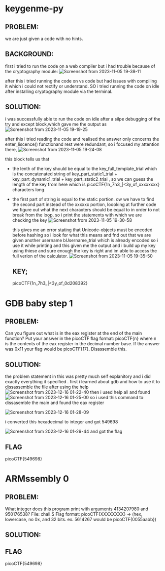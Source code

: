 
# keygenme-py
## PROBLEM:
we are just given a code with no hints.


## BACKGROUND:
first i tried to run the code on a web compiler but i had trouble because of the cryptography module:
![Screenshot from 2023-11-05 19-38-11](https://github.com/adwait3/pico/assets/148553626/66297520-9fb2-41a7-9170-7b6889a476a5)

after this i tried running the code on vs code but had issues with compiling it which i could not rectify or understand.
SO i tried running the code on idle after installing cryptography module via the terminal.

## SOLUTION:
i was successfully able to run the code on idle after a silpe debugging of the try and except block,which gave me the output as
![Screenshot from 2023-11-05 19-19-25](https://github.com/adwait3/pico/assets/148553626/f6ac6edb-4230-4849-adeb-4c87b19dd3d2)

 after this i tried reading the code and realised the answer only concerns the enter_liscence()
functionand rest were redundant, so i focused my attention there,
![Screenshot from 2023-11-05 19-24-08](https://github.com/adwait3/pico/assets/148553626/1bc4f7ba-47bf-4cdd-8e45-0ce3915fffab)

this block tells us that
* the lenth of the key should be equal to the key_full_template_trial which is the concatenated string of key_part_static1_trial + key_part_dynamic1_trial + 
 key_part_static2_trial , so we can guess the length of the key from here which is picoCTF{1n_7h3_|<3y_of_xxxxxxxx} characters long 
* the first part of string is equal to the static portion.
  ow we have to find the second part instead of the xxxxxx portion, loooking at further code we figure out what the next charaxters should be equal to in order to not break from the loop, so i print the statements with which we are checking the key 
![Screenshot from 2023-11-05 19-30-58](https://github.com/adwait3/pico/assets/148553626/82b1fe59-3ef4-4991-8583-e717815b410f)

  this gives me an error stating that Unicode-objects must be encoded before hashing so i look for what this means and fnd out that we are given another username bUsername_trial which is already encoded so i use it while printing and this given me the output and i build up my key using thiese and sure enough the key is right and im able to access the full verion of the calculator.
  ![Screenshot from 2023-11-05 19-35-50](https://github.com/adwait3/pico/assets/148553626/48585f5e-a6ff-4ca7-9bc7-5aad7ac8a69a)

  ## KEY;
  picoCTF{1n_7h3_|<3y_of_0d208392}


# GDB baby step 1
## PROBLEM:
Can you figure out what is in the eax register at the end of the main function? Put your answer in the picoCTF flag format: picoCTF{n} where n is the contents of the eax register in the decimal number base. If the answer was 0x11 your flag would be picoCTF{17}.
Disassemble this.

## SOLUTION:
the problem statement in this was pretty much self explanitory and i did exactly everything it specified .
first i learned about gdb and how to use it to dissassemble the file 
after using the help 
![Screenshot from 2023-12-16 01-22-40](https://github.com/adwait3/pico/assets/148553626/921b2f86-59b7-4ce4-8bfe-ec197ff3d8d2)
then i used help all and found 
![Screenshot from 2023-12-16 01-25-00](https://github.com/adwait3/pico/assets/148553626/b1097e4b-abdb-426d-8546-9b8557099f9e)
so i used this command to dissasemble the main and found the eax register

![Screenshot from 2023-12-16 01-28-09](https://github.com/adwait3/pico/assets/148553626/4920ea67-c4a3-44c0-b4d9-3ce5d690ee14)

i converted this hexadecimal to integer and got 549698

![Screenshot from 2023-12-16 01-29-44](https://github.com/adwait3/pico/assets/148553626/68c92d46-fa43-4340-a1c9-0365b281c2d4)
and got the flag

  ## FLAG
  picoCTF{549698}

# ARMssembly 0
## PROBLEM:
What integer does this program print with arguments 4134207980 and 950176538? File: chall.S Flag format: picoCTF{XXXXXXXX} -> (hex, lowercase, no 0x, and 32 bits. ex. 5614267 would be picoCTF{0055aabb})

## SOLUTION:

## FLAG
picoCTF{549698}
